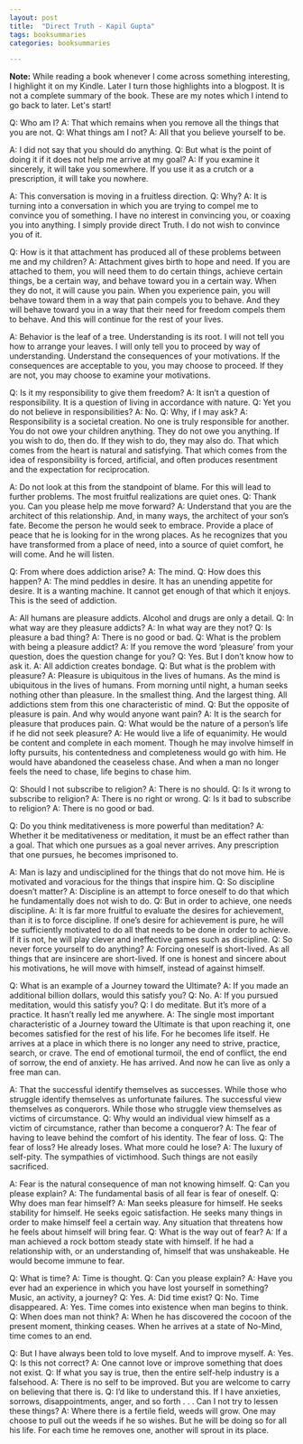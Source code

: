 ```yaml
---
layout: post
title:  "Direct Truth - Kapil Gupta"
tags: booksummaries
categories: booksummaries

---
```


**Note:** While reading a book whenever I come across something interesting, I highlight it on my Kindle. Later I turn those highlights into a blogpost. It is not a complete summary of the book. These are my notes which I intend to go back to later. Let's start!

Q: Who am I?
A: That which remains when you remove all the things that you are not.
Q: What things am I not?
A: All that you believe yourself to be.

A: I did not say that you should do anything.
Q: But what is the point of doing it if it does not help me arrive at my goal?
A: If you examine it sincerely, it will take you somewhere. If you use it as a crutch or a prescription, it will take you nowhere.

A: This conversation is moving in a fruitless direction.
Q: Why?
A: It is turning into a conversation in which you are trying to compel me to convince you of something. I have no interest in convincing you, or coaxing you into anything. I simply provide direct Truth. I do not wish to convince you of it.

Q: How is it that attachment has produced all of these problems between me and my children?
A: Attachment gives birth to hope and need. If you are attached to them, you will need them to do certain things, achieve certain things, be a certain way, and behave toward you in a certain way. When they do not, it will cause you pain. When you experience pain,  you  will  behave  toward  them  in  a  way  that  pain  compels  you  to  behave.  And they  will  behave  toward  you  in  a  way  that  their  need  for  freedom  compels  them  to behave. And this will continue for the rest of your lives.

A: Behavior is the leaf of a tree. Understanding is its root. I will not tell you how to arrange  your  leaves.  I  will  only  tell  you  to  proceed  by  way  of  understanding.
Understand the consequences of your motivations. If the consequences are acceptable to you, you may choose to proceed. If they are not, you may choose to examine your motivations.

Q: Is it my responsibility to give them freedom?
A:  It  isn’t  a  question  of  responsibility.  It  is  a  question  of  living  in  accordance  with nature.
Q: Yet you do not believe in responsibilities?
A: No.
Q: Why, if I may ask?
A: Responsibility is a societal creation. No one is truly responsible for another. You do not  owe  your  children  anything.  They  do  not  owe  you  anything.  If  you  wish  to  do, then  do.  If  they  wish  to  do,  they  may  also  do.  That  which  comes  from  the  heart  is natural  and  satisfying.  That  which  comes  from  the  idea  of  responsibility  is  forced, artificial, and often produces resentment and the expectation for reciprocation.

A:  Do  not  look  at  this  from  the  standpoint  of  blame.  For  this  will  lead  to  further problems. The most fruitful realizations are quiet ones.
Q: Thank you. Can you please help me move forward?
A: Understand that you are the architect of this relationship. And, in many ways, the architect of your son’s fate. Become the person he would seek to embrace. Provide a place  of  peace  that  he  is  looking  for  in  the  wrong  places.  As  he  recognizes  that  you have transformed from a place of need, into a source of quiet comfort, he will come.
And he will listen.

Q: From where does addiction arise?
A: The mind.
Q: How does this happen?
A: The mind peddles in desire. It has an unending appetite for desire. It is a wanting machine. It cannot get enough of that which it enjoys. This is the seed of addiction.

A: All humans are pleasure addicts. Alcohol and drugs are only a detail.
Q: In what way are they pleasure addicts?
A: In what way are they not?
Q: Is pleasure a bad thing?
A: There is no good or bad.
Q: What is the problem with being a pleasure addict?
A: If you remove the word ‘pleasure’ from your question, does the question change for you?
Q: Yes. But I don’t know how to ask it.
A: All addiction creates bondage.
Q: But what is the problem with pleasure?
A: Pleasure is ubiquitous in the lives of humans. As the mind is ubiquitous in the lives of humans. From morning until night, a human seeks nothing other than pleasure. In the  smallest  thing.  And  the  largest  thing.  All  addictions  stem  from  this  one characteristic of mind.
Q: But the opposite of pleasure is pain. And why would anyone want pain?
A: It is the search for pleasure that produces pain.
Q: What would be the nature of a person’s life if he did not seek pleasure?
A:  He  would  live  a  life  of  equanimity.  He  would  be  content  and  complete  in  each moment.  Though  he  may  involve  himself  in  lofty  pursuits,  his  contentedness  and completeness would go with him. He would have abandoned the ceaseless chase. And when a man no longer feels the need to chase, life begins to chase him.

Q: Should I not subscribe to religion?
A: There is no should.
Q: Is it wrong to subscribe to religion?
A: There is no right or wrong.
Q: Is it bad to subscribe to religion?
A: There is no good or bad.

Q: Do you think meditativeness is more powerful than meditation?
A: Whether it be meditativeness or meditation, it must be an effect rather than a goal.
That which one pursues as a goal never arrives. Any prescription that one pursues, he becomes imprisoned to.

A: Man is lazy and undisciplined for the things that do not move him. He is motivated and voracious for the things that inspire him.
Q: So discipline doesn’t matter?
A: Discipline is an attempt to force oneself to do that which he fundamentally does not wish to do.
Q: But in order to achieve, one needs discipline.
A:  It  is  far  more  fruitful  to  evaluate  the  desires  for  achievement,  than  it  is  to  force discipline. If one’s desire for achievement is pure, he will be sufficiently motivated to do  all  that  needs  to  be  done  in  order  to  achieve.  If  it  is  not,  he  will  play  clever  and ineffective games such as discipline.
Q: So never force yourself to do anything?
A: Forcing oneself is short-lived. As all things that are insincere are short-lived. If one is  honest  and  sincere  about  his  motivations,  he  will  move  with  himself,  instead  of against himself.

Q: What is an example of a Journey toward the Ultimate?
A: If you made an additional billion dollars, would this satisfy you?
Q: No.
A: If you pursued meditation, would this satisfy you?
Q: I do meditate. But it’s more of a practice. It hasn’t really led me anywhere.
A:  The  single  most  important  characteristic  of  a  Journey  toward  the  Ultimate  is  that upon  reaching  it,  one  becomes  satisfied  for  the  rest  of  his  life.  For  he  becomes  life itself.  He  arrives  at  a  place  in  which  there  is  no  longer  any  need  to  strive,  practice, search, or crave. The end of emotional turmoil, the end of conflict, the end of sorrow, the end of anxiety. He has arrived. And now he can live as only a free man can.

A:  That  the  successful  identify  themselves  as  successes.  While  those  who  struggle identify  themselves  as  unfortunate  failures.  The  successful  view  themselves  as conquerors. While those who struggle view themselves as victims of circumstance.
Q:  Why  would  an  individual  view  himself  as  a  victim  of  circumstance,  rather  than become a conqueror?
A: The fear of having to leave behind the comfort of his identity. The fear of loss.
Q: The fear of loss? He already loses. What more could he lose?
A: The luxury of self-pity. The sympathies of victimhood. Such things are not easily sacrificed.

A: Fear is the natural consequence of man not knowing himself.
Q: Can you please explain?
A: The fundamental basis of all fear is fear of oneself.
Q: Why does man fear himself?
A:  Man  seeks  pleasure  for  himself.  He  seeks  stability  for  himself.  He  seeks  egoic satisfaction.  He  seeks  many  things  in  order  to  make  himself  feel  a  certain  way.  Any situation that threatens how he feels about himself will bring fear.
Q: What is the way out of fear?
A: If a man achieved a rock bottom steady state with himself. If he had a relationship with,  or  an  understanding  of,  himself  that  was  unshakeable.  He  would  become immune to fear.

Q: What is time?
A: Time is thought.
Q: Can you please explain?
A:  Have  you  ever  had  an  experience  in  which  you  have  lost  yourself  in  something?
Music, an activity, a journey?
Q: Yes.
A: Did time exist?
Q: No. Time disappeared.
A: Yes. Time comes into existence when man begins to think.
Q: When does man not think?
A: When he has discovered the cocoon of the present moment, thinking ceases. When he arrives at a state of No-Mind, time comes to an end.

Q: But I have always been told to love myself. And to improve myself.
A: Yes.
Q: Is this not correct?
A: One cannot love or improve something that does not exist.
Q: If what you say is true, then the entire self-help industry is a falsehood.
A:  There  is  no  self  to  be  improved.  But  you  are  welcome  to  carry  on  believing  that there is.
Q: I’d like to understand this. If I have anxieties, sorrows, disappointments, anger, and so forth . . . Can I not try to lessen these things?
A:  Where  there  is  a  fertile  field,  weeds  will  grow.  One  may  choose  to  pull  out  the weeds  if  he  so  wishes.  But  he  will  be  doing  so  for  all  his  life.  For  each  time  he removes one, another will sprout in its place.
